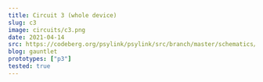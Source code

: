 ```yaml
---
title: Circuit 3 (whole device)
slug: c3
image: circuits/c3.png
date: 2021-04-14
src: https://codeberg.org/psylink/psylink/src/branch/master/schematics/archive/kicad/circuit3.sch
blog: gauntlet
prototypes: ["p3"]
tested: true
---
```

